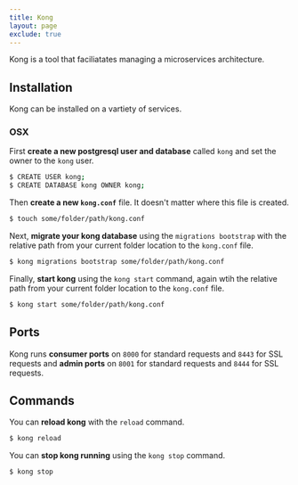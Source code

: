 ```yaml
---
title: Kong
layout: page
exclude: true
---
```


Kong is a tool that faciliatates managing a microservices architecture.

## Installation

Kong can be installed on a vartiety of services.

### OSX

First **create a new postgresql user and database** called `kong` and set the owner to the `kong` user.
```bash
$ CREATE USER kong;
$ CREATE DATABASE kong OWNER kong;
```

Then **create a new `kong.conf`** file. It doesn't matter where this file is created.
```bash
$ touch some/folder/path/kong.conf
```

Next, **migrate your kong database** using the `migrations bootstrap` with the relative path from your current folder location to the `kong.conf` file.
```bash
$ kong migrations bootstrap some/folder/path/kong.conf
```

Finally, **start kong** using the `kong start` command, again wtih the relative path from your current folder location to the `kong.conf` file.
```bash
$ kong start some/folder/path/kong.conf
```

## Ports

Kong runs **consumer ports** on `8000` for standard requests and `8443` for SSL requests and **admin ports** on `8001` for standard requests and `8444` for SSL requests.

## Commands

You can **reload kong** with the `reload` command.
```bash
$ kong reload
```

You can **stop kong running** using the `kong stop` command.
```bash
$ kong stop
```
<!--stackedit_data:
eyJoaXN0b3J5IjpbODc1OTY4OTQxLDIwNDQ4MzkwNzYsNTE2MD
g3NTEwLC0xMjQxMjY5ODQwLC01Mjk4MDE4MTFdfQ==
-->